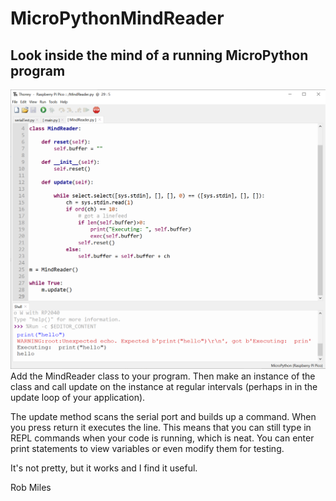 # MicroPythonMindReader
## Look inside the mind of a running MicroPython program
![Thonny screenshot of Mindreader class](images/mindreader.png)
Add the MindReader class to your program. Then make an instance of the class and call update on the instance at regular intervals (perhaps in in the update loop of your application).

The update method scans the serial port and builds up a command. When you press return it executes the line. This means that you can still type in REPL commands when your code is running, which is neat. You can enter print statements to view variables or even modify them for testing. 

It's not pretty, but it works and I find it useful.

Rob Miles